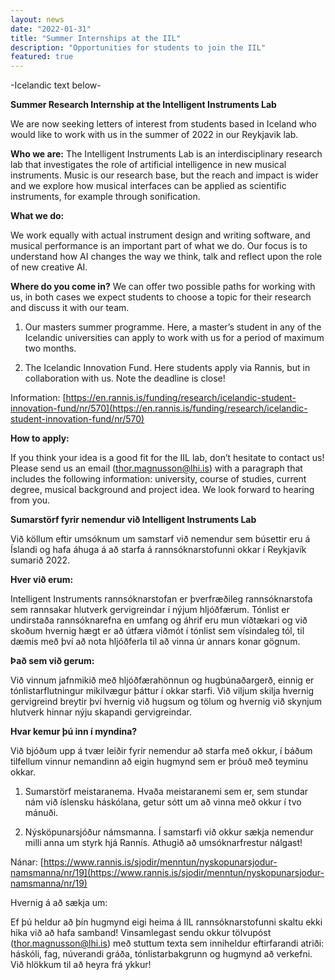 ```yaml
---
layout: news
date: "2022-01-31"
title: "Summer Internships at the IIL"
description: "Opportunities for students to join the IIL"
featured: true
---
```


<script> import CaptionedImage from "../../components/Images/CaptionedImage.svelte" </script>

-Icelandic text below-

**Summer Research Internship at the Intelligent Instruments Lab**

We are now seeking letters of interest from students based in Iceland who would like to work with us in the summer of 2022 in our Reykjavik lab. 

**Who we are:**
The Intelligent Instruments Lab is an interdisciplinary research lab that investigates the role of artificial intelligence in new musical instruments. Music is our research base, but the reach and impact is wider and we explore how musical interfaces can be applied as scientific instruments, for example through sonification. 

**What we do:**

We work equally with actual instrument design and writing software, and musical performance is an important part of what we do. Our focus is to understand how AI changes the way we think, talk and reflect upon the role of new creative AI.

**Where do you come in?**
We can offer two possible paths for working with us, in both cases we expect students to choose a topic for their research and discuss it with our team. 

1) Our masters summer programme. Here, a master’s student in any of the Icelandic universities can apply to work with us for a period of maximum two months. 

2) The Icelandic Innovation Fund. Here students apply via Rannis, but in collaboration with us. Note the deadline is close!

Information: [https://en.rannis.is/funding/research/icelandic-student-innovation-fund/nr/570](https://en.rannis.is/funding/research/icelandic-student-innovation-fund/nr/570)

**How to apply:**

If you think your idea is a good fit for the IIL lab, don’t hesitate to contact us! Please send us an email (thor.magnusson@lhi.is) with a paragraph that includes the following information: university, course of studies, current degree, musical background and project idea. We look forward to hearing from you.


<CaptionedImage
  src="stock/student_IIL.jpeg"
  alt="A young man sitting with an intelligent string instrument in front of blue and yellow shelves."
  caption="Doctoral student Victor studying the langspil at our lab in IUA Þverholt."/>


**Sumarstörf fyrir nemendur við Intelligent Instruments Lab**

Við köllum eftir umsóknum um samstarf við nemendur sem búsettir eru á Íslandi og hafa áhuga á að starfa á rannsóknarstofunni okkar í Reykjavík sumarið 2022. 

**Hver við erum:**

Intelligent Instruments rannsóknarstofan er þverfræðileg rannsóknarstofa sem rannsakar hlutverk gervigreindar í nýjum hljóðfærum. Tónlist er undirstaða rannsóknarefna en umfang og áhrif eru mun víðtækari og við skoðum hvernig hægt er að útfæra viðmót í tónlist sem vísindaleg tól, til dæmis með því að nota hljóðferla til að vinna úr annars konar gögnum.

**Það sem við gerum:**

Við vinnum jafnmikið með hljóðfærahönnun og hugbúnaðargerð, einnig er tónlistarflutningur mikilvægur þáttur í okkar starfi. Við viljum skilja hvernig gervigreind breytir því hvernig við hugsum og tölum og hvernig við skynjum hlutverk hinnar nýju skapandi gervigreindar. 

**Hvar kemur þú inn í myndina?**

Við bjóðum upp á tvær leiðir fyrir nemendur að starfa með okkur, í báðum tilfellum vinnur nemandinn að eigin hugmynd sem er þróuð með teyminu okkar.

1) Sumarstörf meistaranema. Hvaða meistaranemi sem er, sem stundar nám við íslensku háskólana, getur sótt um að vinna með okkur í tvo mánuði. 

2) Nýsköpunarsjóður námsmanna. Í samstarfi við okkur sækja nemendur milli anna um styrk hjá Rannís. Athugið að umsóknarfrestur nálgast!

Nánar: [https://www.rannis.is/sjodir/menntun/nyskopunarsjodur-namsmanna/nr/19](https://www.rannis.is/sjodir/menntun/nyskopunarsjodur-namsmanna/nr/19)

Hvernig á að sækja um:

Ef þú heldur að þín hugmynd eigi heima á IIL rannsóknarstofunni skaltu ekki hika við að hafa samband! Vinsamlegast sendu okkur tölvupóst (thor.magnusson@lhi.is) með stuttum texta sem inniheldur eftirfarandi atriði: háskóli, fag, núverandi gráða, tónlistarbakgrunn og hugmynd að verkefni. Við hlökkum til að heyra frá ykkur!


